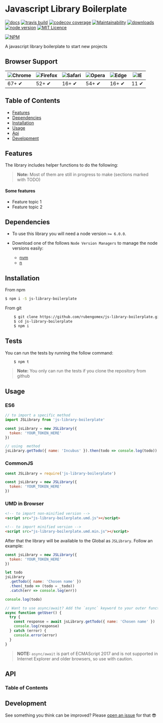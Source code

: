 # Javascript Library Boilerplate

[![docs](http://inch-ci.org/github/rubengomex/js-library-boilerplate.svg?branch=master)](https://rubengomex.github.io/js-library-boilerplate/)
[![travis build](https://img.shields.io/travis/rubengomex/js-library-boilerplate.svg)](https://travis-ci.org/rubengomex/js-library-boilerplate)
[![codecov coverage](https://img.shields.io/codecov/c/github/rubengomex/js-library-boilerplate.svg)](https://codecov.io/gh/rubengomex/js-library-boilerplate)
[![Maintainability](https://api.codeclimate.com/v1/badges/a30f3e3286b4c0406f5f/maintainability)](https://codeclimate.com/github/rubengomex/js-library-boilerplate/maintainability)
[![downloads](https://img.shields.io/npm/dm/js-library-boilerplate.svg)](https://npm-stat.com/charts.html?package=js-library-boilerplate&from=2017-08-11)
[![node version](https://img.shields.io/node/v/js-library-boilerplate.svg)](https://nodejs.org)
[![MIT Licence](https://img.shields.io/github/license/rubengomex/js-library-boilerplate.svg)](https://opensource.org/licenses/MIT)

[![NPM](https://nodei.co/npm/js-library-boilerplate.png?downloads=true&downloadRank=true&stars=true)](https://npm.im/js-library-boilerplate)

A javascript library boilerplate to start new projects

## Browser Support

| ![Chrome](https://raw.github.com/alrra/browser-logos/master/src/chrome/chrome_48x48.png) | ![Firefox](https://raw.github.com/alrra/browser-logos/master/src/firefox/firefox_48x48.png) | ![Safari](https://raw.github.com/alrra/browser-logos/master/src/safari/safari_48x48.png) | ![Opera](https://raw.github.com/alrra/browser-logos/master/src/opera/opera_48x48.png) | ![Edge](https://raw.github.com/alrra/browser-logos/master/src/edge/edge_48x48.png) | ![IE](https://raw.github.com/alrra/browser-logos/master/src/archive/internet-explorer_9-11/internet-explorer_9-11_48x48.png) |
| ---------------------------------------------------------------------------------------- | ------------------------------------------------------------------------------------------- | ---------------------------------------------------------------------------------------- | ------------------------------------------------------------------------------------- | ---------------------------------------------------------------------------------- | ---------------------------------------------------------------------------------------------------------------------------- |
| 67+ ✔                                                                                    | 52+ ✔                                                                                       | 16+ ✔                                                                                    | 54+ ✔                                                                                 | 16+ ✔                                                                              | 11 ✔                                                                                                                         |

## Table of Contents

-   [Features](#features)
-   [Dependencies](#dependencies)
-   [Installation](#installation)
-   [Usage](#usage)
-   [Api](#api)
-   [Development](#development)

## Features

The library includes helper functions to do the following:

> **Note:** Most of them are still in progress to make (sections marked with TODO)

#### Some features

-   Feature topic 1
-   Feature topic 2

## Dependencies

-   To use this library you will need a node version `>= 6.0.0`.

-   Download one of the follows `Node Version Managers` to manage the node versions easily:
    -   [nvm](https://github.com/creationix/nvm/blob/master/README.md)
    -   [n](https://github.com/tj/n)

## Installation

From npm

```bash
$ npm i -S js-library-boilerplate
```

From git

```bash
    $ git clone https://github.com/rubengomex/js-library-boilerplate.git
    $ cd js-library-boilerplate
    $ npm i
```

## Tests

You can run the tests by running the follow command:

```bash
    $ npm t
```

> **Note:** You only can run the tests if you clone the repository from github

## Usage

### ES6

```js
// to import a specific method
import JSLibrary from 'js-library-boilerplate'

const jsLibrary = new JSLibrary({
  token: 'YOUR_TOKEN_HERE'
})

// using  method
jsLibrary.getTodo({ name: 'Incubus' }).then(todo => console.log(todo))
```

### CommonJS

```js
const JSLibrary = require('js-library-boilerplate')

const jsLibrary = new JSLibrary({
  token: 'YOUR_TOKEN_HERE'
})
```

### UMD in Browser

```html
<!-- to import non-minified version -->
<script src="js-library-boilerplate.umd.js"></script>

<!-- to import minified version -->
<script src="js-library-boilerplate.umd.min.js"></script>
```

After that the library will be available to the Global as `JSLibrary`. Follow an example:

```js
const jsLibrary = new JSLibrary({
  token: 'YOUR_TOKEN_HERE'
})

let todo
jsLibrary
  .getTodo({ name: 'Chosen name' })
  .then(_todo => (todo = _todo))
  .catch(err => console.log(err))

console.log(todo)

// Want to use async/await? Add the `async` keyword to your outer function/method.
async function getUser() {
  try {
    const response = await jsLibrary.getTodo({ name: 'Chosen name' })
    console.log(response)
  } catch (error) {
    console.error(error)
  }
}
```

> **NOTE:** `async/await` is part of ECMAScript 2017 and is not supported in Internet
> Explorer and older browsers, so use with caution.

## API

<!-- Generated by documentation.js. Update this documentation by updating the source code. -->

### Table of Contents

## Development

See something you think can be improved? Please [open an issue](https://github.com/rubengomex/js-library-boilerplate/issues/new) for that 😎
